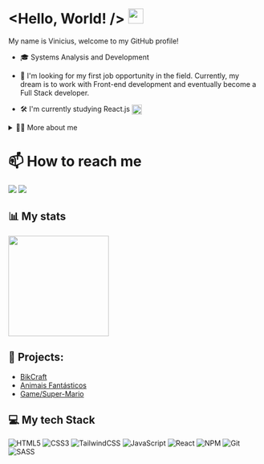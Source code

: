 <!--título-->
# <Hello, World! /> <img src="https://user-images.githubusercontent.com/88801243/199815257-318033b3-ab91-4f0e-a69e-9a949aed5790.gif" width="30">

<!-- Presentation -->
<p>
  My name is Vinicius, welcome to my GitHub profile!

  - 🎓 Systems Analysis and Development
    
  - 🔭 I'm looking for my first job opportunity in the field. Currently, my dream is to work with Front-end development and eventually become a Full Stack developer.

  - 🛠 I'm currently studying React.js <img align="center" src="https://img.icons8.com/?size=100&id=123603&format=png&color=000000" width="20">
  
</p>

<!-- Dropdown -->
<details>
  <summary>👨‍💻 More about me</summary>

  - 💬 I am 25 years old and currently reside in Ribeirão Preto, Brazil. I recently graduated in Systems Analysis and Development and am seeking my first professional opportunity in the field. At present, I work as a nurse, but I am in the process of transitioning to the technology sector. I believe that my background in healthcare has been instrumental in developing my soft skills, which I consider essential for excelling as a professional in the technology industry as well.

  - ⚡ Since childhood, I have been passionate about technology and computer science, and I believe this passion is the main motivation that drives me to keep learning more about this field every day. In my free time, I enjoy playing online games and watching movies and TV shows. I believe that our personal interests contribute to a more refined perception of things and problem-solving. \o/
</details>

<!-- Reach Me -->
# 📫 How to reach me

  <div> 
    <a href ="mailto:figueiravinicius1@gmail.com" target="_blank"><img src="https://img.shields.io/badge/-Gmail-%23333?style=for-the-badge&logo=gmail&logoColor=white" target="_blank"></a>
    <a href="https://www.linkedin.com/in/viniciusfigueiras/" target="_blank"><img src="https://img.shields.io/badge/-LinkedIn-%230077B5?style=for-the-badge&logo=linkedin&logoColor=white" target="_blank"></a>     
  </div>

<!-- GithubStats -->
## 📊 My stats
<a href="https://github.com/eufigueira/github-readme-stats">
  <img height=200 align="center" src="https://github-readme-stats.vercel.app/api?username=eufigueira&show_icons=true&theme=algolia" />
</a>

<!-- Portfolio -->
## 🔎 Projects:
- [BikCraft](https://github.com/euFigueira/Bikcraft2)
- [Animais Fantásticos](https://github.com/euFigueira/Bikcraft2)
- [Game/Super-Mario](https://eufigueira.github.io/Game-superMario/)
  
<!-- Tech Stack -->
## 💻 My tech Stack
<!-- Skills: Programming Languages -->
  ![HTML5](https://img.shields.io/badge/html5-%23E34F26.svg?style=for-the-badge&logo=html5&logoColor=white)
  ![CSS3](https://img.shields.io/badge/css3-%231572B6.svg?style=for-the-badge&logo=css3&logoColor=white)
  ![TailwindCSS](https://img.shields.io/badge/tailwindcss-%2338B2AC.svg?style=for-the-badge&logo=tailwind-css&logoColor=white)
  ![JavaScript](https://img.shields.io/badge/javascript-%23323330.svg?style=for-the-badge&logo=javascript&logoColor=%23F7DF1E)
  ![React](https://img.shields.io/badge/react-%2320232a.svg?style=for-the-badge&logo=react&logoColor=%2361DAFB)
  ![NPM](https://img.shields.io/badge/NPM-%23CB3837.svg?style=for-the-badge&logo=npm&logoColor=white)
  ![Git](https://img.shields.io/badge/git-%23F05033.svg?style=for-the-badge&logo=git&logoColor=white)
  ![SASS](https://img.shields.io/badge/SASS-hotpink.svg?style=for-the-badge&logo=SASS&logoColor=white)
